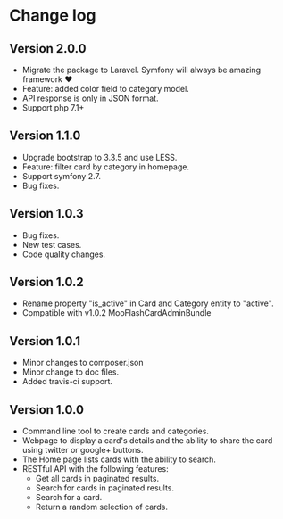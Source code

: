 Change log
==============

## Version 2.0.0
- Migrate the package to Laravel. Symfony will always be amazing framework :heart:
- Feature: added color field to category model.
- API response is only in JSON format.
- Support php 7.1+

## Version 1.1.0
- Upgrade bootstrap to 3.3.5 and use LESS.
- Feature: filter card by category in homepage.
- Support symfony 2.7.
- Bug fixes.

## Version 1.0.3
- Bug fixes.
- New test cases.
- Code quality changes.

## Version 1.0.2
- Rename property "is_active" in Card and Category entity to "active".
- Compatible with v1.0.2 MooFlashCardAdminBundle

## Version 1.0.1
- Minor changes to composer.json
- Minor change to doc files.
- Added travis-ci support.

## Version 1.0.0
- Command line tool to create cards and categories.
- Webpage to display a card's details and the ability to share the card using twitter or google+ buttons.
- The Home page lists cards with the ability to search.
- RESTful API with the following features:
    - Get all cards in paginated results.
    - Search for cards in paginated results.
    - Search for a card.
    - Return a random selection of cards.
